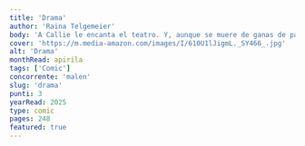 ```yaml
---
title: 'Drama'
author: 'Raina Telgemeier'
body: 'A Callie le encanta el teatro. Y, aunque se muere de ganas de participar en el musical La luna sobre el Misisipi que se va a representar en su instituto, canta fatal. Pero cuando los alumnos del club de teatro le ofrecen un puesto como escenógrafa, no duda en aceptar. Su misión será crear unos decorados dignos de Broadway. ¿Pero será capaz de conseguirlo? No sabe nada de carpintería, las entradas no se venden y los miembros del equipo son incapaces de trabajar juntos. '
cover: 'https://m.media-amazon.com/images/I/610U1lJigmL._SY466_.jpg'
alt: 'Drama'
monthRead: apirila
tags: ['Comic']
concorrente: 'malen'
slug: 'drama'
punti: 3
yearRead: 2025
type: comic
pages: 248
featured: true
---
```

